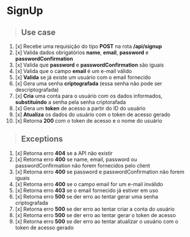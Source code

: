 # SignUp

> ## Use case

 1. [x] Recebe uma requisição do tipo **POST** na rota **/api/signup**
 2. [x] Valida dados obrigatórios **name**, **email**, **password** e **passwordConfirmation**
 3. [x] Valida que **password** e **passwordConfirmation** são iguais
 4. [x] Valida que o campo **email** é um e-mail válido
 5. [x] **Valida** se já existe um usuário com o email fornecido
 6. [x] Gera uma senha **criptografada** (essa senha não pode ser descriptografada)
 7. [x] **Cria** uma conta para o usuário com os dados informados, **substituindo** a senha pela senha criptorafada
 8. [x] Gera um **token** de acesso a partir do ID do usuário
 9. [x] **Atualiza** os dados do usuário com o token de acesso gerado
10. [x] Retorna **200** com o token de acesso e o nome do usuário

> ## Exceptions

1. [x] Retorna erro **404** se a API não existir
2. [x] Retorna erro **400** se name, email, password ou passwordConfirmation não forem fornecidos pelo client
3. [x] Retorna erro **400** se password e passwordConfirmation não forem iguais
4. [x] Retorna erro **400** se o campo email for um e-mail inválido
5. [x] Retorna erro **403** se o email fornecido já estiver em uso
6. [x] Retorna erro **500** se der erro ao tentar gerar uma senha criptografada
7. [x] Retorna erro **500** se der erro ao tentar criar a conta do usuário
8. [x] Retorna erro **500** se der erro ao tentar gerar o token de acesso
9. [x] Retorna erro **500** se der erro ao tentar atualizar o usuário com o token de acesso gerado
